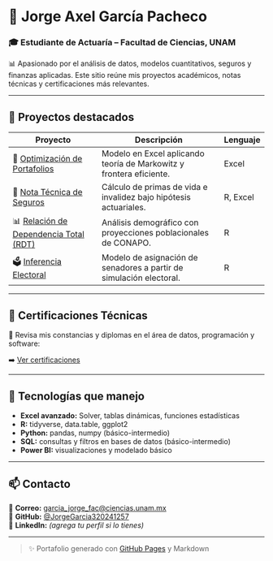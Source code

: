 # 💼 Jorge Axel García Pacheco

### 🎓 Estudiante de Actuaría – Facultad de Ciencias, UNAM  
📊 Apasionado por el análisis de datos, modelos cuantitativos, seguros y finanzas aplicadas. Este sitio reúne mis proyectos académicos, notas técnicas y certificaciones más relevantes.

---

## 🚀 Proyectos destacados

| Proyecto | Descripción | Lenguaje |
|----------|-------------|----------|
| 🔷 [Optimización de Portafolios](./proyectos/optimizacion_portafolios) | Modelo en Excel aplicando teoría de Markowitz y frontera eficiente. | Excel |
| 🧮 [Nota Técnica de Seguros](./proyectos/nota_tecnica_seguros) | Cálculo de primas de vida e invalidez bajo hipótesis actuariales. | R, Excel |
| 📊 [Relación de Dependencia Total (RDT)](./proyectos/demografia_rdt_mexico) | Análisis demográfico con proyecciones poblacionales de CONAPO. | R |
| 🗳️ [Inferencia Electoral](./proyectos/inferencia_electoral) | Modelo de asignación de senadores a partir de simulación electoral. | R |

---

## 🏅 Certificaciones Técnicas

📜 Revisa mis constancias y diplomas en el área de datos, programación y software:

➡️ [Ver certificaciones](./certificados)

---

## 🔧 Tecnologías que manejo

- **Excel avanzado:** Solver, tablas dinámicas, funciones estadísticas
- **R:** tidyverse, data.table, ggplot2
- **Python:** pandas, numpy (básico-intermedio)
- **SQL:** consultas y filtros en bases de datos (básico-intermedio)
- **Power BI:** visualizaciones y modelado básico

---

## 📫 Contacto

📧 **Correo:** garcia_jorge_fac@ciencias.unam.mx  
🐙 **GitHub:** [@JorgeGarcia320241257](https://github.com/JorgeGarcia320241257)  
🔗 **LinkedIn:** *(agrega tu perfil si lo tienes)*

---

> ✨ Portafolio generado con [GitHub Pages](https://pages.github.com/) y Markdown
